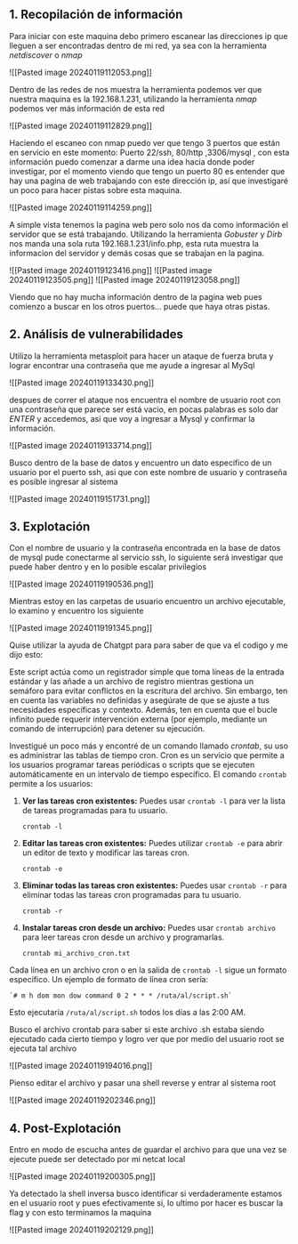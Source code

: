 ## 1. Recopilación de información 

Para iniciar con este maquina debo primero escanear las direcciones ip que lleguen a ser encontradas dentro de mi red, ya sea con la herramienta *netdiscover* o *nmap* 

![[Pasted image 20240119112053.png]]

Dentro de las redes de nos muestra la herramienta podemos ver que nuestra maquina es la 192.168.1.231, utilizando la herramienta *nmap* podemos ver más información de esta red

![[Pasted image 20240119112829.png]]

Haciendo el escaneo con nmap puedo ver que tengo 3 puertos que están en servicio en este momento: 
Puerto 22/ssh, 80/http ,3306/mysql , con esta información puedo comenzar a darme una idea hacia donde poder investigar, por el momento viendo que tengo un puerto 80 es entender que hay una pagina de web trabajando con este dirección ip, así que investigaré un poco para hacer pistas sobre esta maquina.

![[Pasted image 20240119114259.png]]

A simple vista tenemos la pagina web pero solo nos da como información el servidor que se está trabajando.
Utilizando la herramienta *Gobuster* y *Dirb* nos manda una sola ruta 192.168.1.231/info.php, esta ruta muestra la informacion del servidor y demás cosas que se trabajan en la pagina.

![[Pasted image 20240119123416.png]]
![[Pasted image 20240119123505.png]]
![[Pasted image 20240119123058.png]]

Viendo que no hay mucha información dentro de la pagina web pues comienzo a buscar en los otros puertos... puede que haya otras pistas.
## 2. Análisis de vulnerabilidades

Utilizo la herramienta metasploit para hacer un ataque de fuerza bruta y lograr encontrar una contraseña que me ayude a ingresar al MySql 

![[Pasted image 20240119133430.png]]

despues de correr el ataque nos encuentra el nombre de usuario root con una contraseña que parece ser está vacio, en pocas palabras es solo dar *ENTER* y accedemos, asi que voy a ingresar a Mysql y confirmar la información.

![[Pasted image 20240119133714.png]]

Busco dentro de la base de datos y encuentro un dato especifico de un usuario por el puerto ssh, asi que con este nombre de usuario y contraseña es posible ingresar al sistema

![[Pasted image 20240119151731.png]]

## 3. Explotación

Con el nombre de usuario y la contraseña encontrada en la base de datos de mysql pude conectarme al servicio ssh, lo siguiente será investigar que puede haber dentro y en lo posible escalar privilegios

![[Pasted image 20240119190536.png]]

Mientras estoy en las carpetas de usuario encuentro un archivo ejecutable, lo examino y encuentro los siguiente 

![[Pasted image 20240119191345.png]]

Quise utilizar la ayuda de Chatgpt para para saber de que va el codigo y me dijo esto: 

Este script actúa como un registrador simple que toma líneas de la entrada estándar y las añade a un archivo de registro mientras gestiona un semáforo para evitar conflictos en la escritura del archivo. Sin embargo, ten en cuenta las variables no definidas y asegúrate de que se ajuste a tus necesidades específicas y contexto. Además, ten en cuenta que el bucle infinito puede requerir intervención externa (por ejemplo, mediante un comando de interrupción) para detener su ejecución.

Investigué un poco más y encontré de un comando llamado *crontab*, su uso es administrar las tablas de tiempo cron. Cron es un servicio que permite a los usuarios programar tareas periódicas o scripts que se ejecuten automáticamente en un intervalo de tiempo específico. El comando `crontab` permite a los usuarios:

1. **Ver las tareas cron existentes:** Puedes usar `crontab -l` para ver la lista de tareas programadas para tu usuario.
    
    `crontab -l`
    
2. **Editar las tareas cron existentes:** Puedes utilizar `crontab -e` para abrir un editor de texto y modificar las tareas cron.

    
    `crontab -e`
    
3. **Eliminar todas las tareas cron existentes:** Puedes usar `crontab -r` para eliminar todas las tareas cron programadas para tu usuario.

    
    `crontab -r`
    
4. **Instalar tareas cron desde un archivo:** Puedes usar `crontab archivo` para leer tareas cron desde un archivo y programarlas.

    
    `crontab mi_archivo_cron.txt`
    

Cada línea en un archivo cron o en la salida de `crontab -l` sigue un formato específico. Un ejemplo de formato de línea cron sería:
	
	`# m h dom mon dow command 0 2 * * * /ruta/al/script.sh`
	
Esto ejecutaría `/ruta/al/script.sh` todos los días a las 2:00 AM.

Busco el archivo crontab para saber si este archivo .sh estaba siendo ejecutado cada cierto tiempo y logro ver que por medio del usuario root se ejecuta tal archivo

![[Pasted image 20240119194016.png]]

Pienso editar el archivo y pasar una shell reverse y entrar al sistema root

![[Pasted image 20240119202346.png]]
## 4. Post-Explotación

Entro en modo de escucha antes de guardar el archivo para que una vez se ejecute puede ser detectado por mi netcat local

![[Pasted image 20240119200305.png]]

Ya detectado la shell inversa busco identificar si verdaderamente estamos en el usuario root y pues efectivamente si, lo ultimo por hacer es buscar la flag y con esto terminamos la maquina

![[Pasted image 20240119202129.png]]
